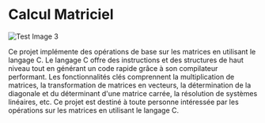 
# Calcul Matriciel
![Test Image 3](https://raw.githubusercontent.com/Ayoub-etoullali/Calcul_Matriciel/main/menu.jpg)

Ce projet implémente des opérations de base sur les matrices en utilisant le langage C. Le langage C offre des instructions et des structures de haut niveau tout en générant un code rapide grâce à son compilateur performant. Les fonctionnalités clés comprennent la multiplication de matrices, la transformation de matrices en vecteurs, la détermination de la diagonale et du déterminant d'une matrice carrée, la résolution de systèmes linéaires, etc. Ce projet est destiné à toute personne intéressée par les opérations sur les matrices en utilisant le langage C.
